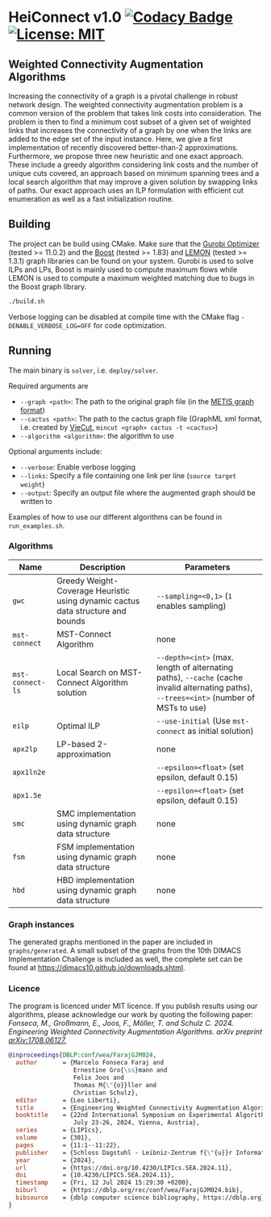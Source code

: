 HeiConnect v1.0 [![Codacy Badge](https://app.codacy.com/project/badge/Grade/9d0d08ba6b2d42699ab74fe5f9697bb9)](https://www.codacy.com/gh/KaHIP/KaHIP/dashboard?utm_source=github.com&utm_medium=referral&utm_content=KaHIP/KaHIP&utm_campaign=Badge_Grade)
[![License: MIT](https://img.shields.io/badge/License-MIT-yellow.svg)](https://opensource.org/licenses/MIT)
=====

## Weighted Connectivity Augmentation Algorithms

Increasing the connectivity of a graph is a pivotal challenge in robust network design. The weighted connectivity augmentation problem is a common version of the problem that takes link costs into consideration. The problem is then to find a minimum cost subset of a given set of weighted links that increases the connectivity of a graph by one when the links are added to the edge set of the input instance. Here, we give a first implementation of recently discovered better-than-2 approximations. Furthermore, we propose three new heuristic and one exact approach. These include a greedy algorithm considering link costs and the number of unique cuts covered, an approach based on minimum spanning trees and a local search algorithm that may improve a given solution by swapping links of paths. Our exact approach uses an ILP formulation with efficient cut enumeration as well as a fast initialization routine. 


## Building

The project can be build using CMake. Make sure that the [Gurobi Optimizer](https://www.gurobi.com/solutions/gurobi-optimizer) (tested >= 11.0.2) and the [Boost](https://boost.org) (tested >= 1.83) and [LEMON](https://lemon.cs.elte.hu/trac/lemon) (tested >= 1.3.1) graph libraries can be found on your system. Gurobi is used to solve ILPs and LPs, Boost is mainly used to compute maximum flows while LEMON is used to compute a maximum weighted matching due to bugs in the Boost graph library.

```sh
./build.sh
```

Verbose logging can be disabled at compile time with the CMake flag `-DENABLE_VERBOSE_LOG=OFF` for code optimization.

## Running

The main binary is `solver`, i.e. `deploy/solver`.

Required arguments are

- `--graph <path>`: The path to the original graph file (in the [METIS graph format](http://people.sc.fsu.edu/~jburkardt/data/metis_graph/metis_graph.html))
- `--cactus <path>`: The path to the cactus graph file (GraphML xml format, i.e. created by [VieCut](https://github.com/VieCut/VieCut), `mincut <graph> cactus -t <cactus>`)
- `--algorithm <algorithm>`: the algorithm to use

Optional arguments include:

- `--verbose`: Enable verbose logging
- `--links`: Specify a file containing one link per line (`source target weight`)
- `--output`: Specify an output file where the augmented graph should be written to

Examples of how to use our different algorithms can be found in `run_examples.sh`.

### Algorithms

| Name             | Description                                                                     | Parameters                                                                                                                               |
| ---------------- | ------------------------------------------------------------------------------- | ---------------------------------------------------------------------------------------------------------------------------------------- |
| `gwc`            | Greedy Weight-Coverage Heuristic using dynamic cactus data structure and bounds | `--sampling=<0,1>` (`1` enables sampling)                                                                                                |
| `mst-connect`    | MST-Connect Algorithm                                                           | none                                                                                                                                     |
| `mst-connect-ls` | Local Search on MST-Connect Algorithm solution                                  | `--depth=<int>` (max. length of alternating paths), `--cache` (cache invalid alternating paths), `--trees=<int>` (number of MSTs to use) |
| `eilp`           | Optimal ILP                                                                     | `--use-initial` (Use `mst-connect` as initial solution)                                                                                  |
| `apx2lp`         | LP-based 2-approximation                                                        | none                                                                                                                                     |
| `apx1ln2e`       |                                                                                 | `--epsilon=<float>` (set epsilon, default 0.15)                                                                                          |
| `apx1.5e`        |                                                                                 | `--epsilon=<float>` (set epsilon, default 0.15)                                                                                          |
| `smc`            | SMC implementation using dynamic graph data structure                           | none                                                                                                                                     |
| `fsm`            | FSM implementation using dynamic graph data structure                           | none                                                                                                                                     |
| `hbd`            | HBD implementation using dynamic graph data structure                           | none                                                                                                                                     |

### Graph instances

The generated graphs mentioned in the paper are included in `graphs/generated`. A small subset of the graphs from the 10th DIMACS Implementation Challenge is included as well, the complete set can be found at https://dimacs10.github.io/downloads.shtml.

### Licence

The program is licenced under MIT licence.
If you publish results using our algorithms, please acknowledge our work by quoting the following paper:
_Fonseca, M., Großmann, E., Joos, F., Möller, T. and Schulz C. 2024. Engineering Weighted Connectivity Augmentation Algorithms. arXiv preprint [arXiv:1708.06127.](https://arxiv.org/abs/2402.07753)_

```bibtex
@inproceedings{DBLP:conf/wea/FarajGJM024,
  author       = {Marcelo Fonseca Faraj and
                  Ernestine Gro{\ss}mann and
                  Felix Joos and
                  Thomas M{\"{o}}ller and
                  Christian Schulz},
  editor       = {Leo Liberti},
  title        = {Engineering Weighted Connectivity Augmentation Algorithms},
  booktitle    = {22nd International Symposium on Experimental Algorithms, {SEA} 2024,
                  July 23-26, 2024, Vienna, Austria},
  series       = {LIPIcs},
  volume       = {301},
  pages        = {11:1--11:22},
  publisher    = {Schloss Dagstuhl - Leibniz-Zentrum f{\"{u}}r Informatik},
  year         = {2024},
  url          = {https://doi.org/10.4230/LIPIcs.SEA.2024.11},
  doi          = {10.4230/LIPICS.SEA.2024.11},
  timestamp    = {Fri, 12 Jul 2024 15:29:30 +0200},
  biburl       = {https://dblp.org/rec/conf/wea/FarajGJM024.bib},
  bibsource    = {dblp computer science bibliography, https://dblp.org}
}
```
